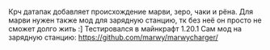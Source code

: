 Крч датапак добавляет происхождение марви, зеро, чаки и рёна.
Для марви нужен также мод для зарядную станцию, тк без неё он просто не сможет долго жить :]
Тестировался в майнкрафт 1.20.1
Сам мод на зарядную станцию: https://github.com/marwy/marwycharger/
